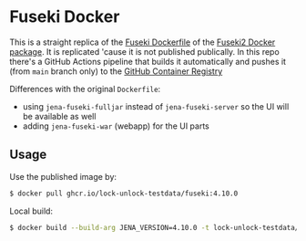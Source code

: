 # Fuseki Docker

This is a straight replica of the [Fuseki
Dockerfile](https://github.com/apache/jena/blob/main/jena-fuseki2/jena-fuseki-docker/Dockerfile) of
the [Fuseki2 Docker package](https://jena.apache.org/documentation/fuseki2/fuseki-docker.html). It
is replicated 'cause it is not published publically. In this repo there's a GitHub Actions pipeline
that builds it automatically and pushes it (from `main` branch only) to the [GitHub Container
Registry](https://docs.github.com/en/packages/working-with-a-github-packages-registry/working-with-the-container-registry)

Differences with the original `Dockerfile`:

- using `jena-fuseki-fulljar` instead of `jena-fuseki-server` so the UI will be available as well
- adding `jena-fuseki-war` (webapp) for the UI parts

## Usage

Use the published image by:

```bash
$ docker pull ghcr.io/lock-unlock-testdata/fuseki:4.10.0
```

Local build:

```bash
$ docker build --build-arg JENA_VERSION=4.10.0 -t lock-unlock-testdata/fuseki:4.10.0 ./fuseki-docker
```

